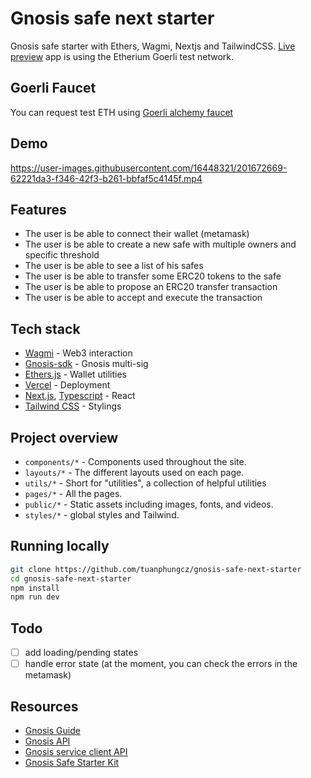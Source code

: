 # Gnosis safe next starter

Gnosis safe starter with Ethers, Wagmi, Nextjs and TailwindCSS. [Live preview](https://gnosis-safe-next-starter.vercel.app/) app is using the Etherium Goerli test network.

## Goerli Faucet

You can request test ETH using [Goerli alchemy faucet](https://goerlifaucet.com/)

## Demo

https://user-images.githubusercontent.com/16448321/201672669-62221da3-f346-42f3-b261-bbfaf5c4145f.mp4

## Features

- The user is be able to connect their wallet (metamask)
- The user is be able to create a new safe with multiple owners and specific threshold
- The user is be able to see a list of his safes
- The user is be able to transfer some ERC20 tokens to the safe
- The user is be able to propose an ERC20 transfer transaction
- The user is be able to accept and execute the transaction

## Tech stack

- [Wagmi](https://github.com/wagmi-dev/wagmi) - Web3 interaction
- [Gnosis-sdk](https://github.com/safe-global/safe-core-sdk) - Gnosis multi-sig
- [Ethers.js](https://github.com/ethers-io/ethers.js/) - Wallet utilities
- [Vercel](https://vercel.com) - Deployment
- [Next.js](https://nextjs.org/), [Typescript](https://www.typescriptlang.org/) - React
- [Tailwind CSS](https://tailwindcss.com/) - Stylings

## Project overview

- `components/*` - Components used throughout the site.
- `layouts/*` - The different layouts used on each page.
- `utils/*` - Short for "utilities", a collection of helpful utilities
- `pages/*` - All the pages.
- `public/*` - Static assets including images, fonts, and videos.
- `styles/*` - global styles and Tailwind.

## Running locally

```bash
git clone https://github.com/tuanphungcz/gnosis-safe-next-starter
cd gnosis-safe-next-starter
npm install
npm run dev
```

## Todo

- [ ] add loading/pending states
- [ ] handle error state (at the moment, you can check the errors in the metamask)

## Resources

- [Gnosis Guide](https://github.com/safe-global/safe-core-sdk/blob/main/guides/integrating-the-safe-core-sdk.md#confirm-transaction)
- [Gnosis API](https://safe-transaction-goerli.safe.global/)
- [Gnosis service client API](https://github.com/safe-global/safe-core-sdk/tree/main/packages/safe-service-client#api-reference)
- [Gnosis Safe Starter Kit](https://github.com/scaffold-eth/scaffold-eth/tree/gnosis-starter-kit)
